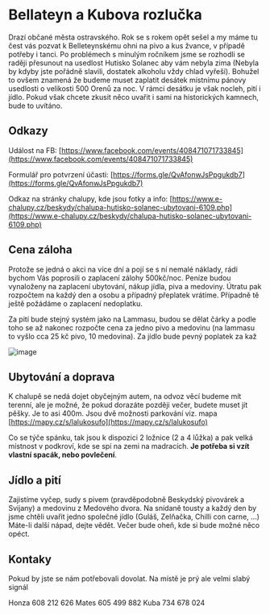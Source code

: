# Bellateyn a Kubova rozlučka

Drazí občané města ostravského. Rok se s rokem opět sešel a my máme tu čest vás pozvat k Belleteynskému ohni na pivo a kus žvance, v případě potřeby i tanci. Po problémech s minulým ročníkem jsme se rozhodli se raději přesunout na usedlost Hutisko Solanec aby vám nebyla zima (Nebyla by kdyby jste pořádně slavili, dostatek alkoholu vždy chlad vyřeší). Bohužel to ovšem znamená že budeme muset zaplatit desátek místnímu pánovy usedlosti o velikosti 500 Orenů za noc. V rámci desátku je však nocleh, pití i jídlo. Pokud však chcete zkusit něco uvařit i sami na historických kamnech, bude to uvítáno. 

## Odkazy

Událost na FB: [https://www.facebook.com/events/408471071733845](https://www.facebook.com/events/408471071733845)

Formulář pro potvrzení účasti: [https://forms.gle/QvAfonwJsPpgukdb7](https://forms.gle/QvAfonwJsPpgukdb7)

Odkaz na stránky chalupy, kde jsou fotky a info: [https://www.e-chalupy.cz/beskydy/chalupa-hutisko-solanec-ubytovani-6109.php](https://www.e-chalupy.cz/beskydy/chalupa-hutisko-solanec-ubytovani-6109.php)

## Cena záloha

Protože se jedná o akci na více dní a pojí se s ní nemalé náklady, rádi bychom Vás poprosili o zaplacení zálohy 500kč/noc. Peníze budou vynaloženy na zaplacení ubytování, nákup jídla, piva a medoviny. Útratu pak rozpočtem na každý den a osobu a případný přeplatek vrátíme. Případně tě ještě požádáme o zaplacení nedoplatku. 

Za pití bude stejný systém jako na Lammasu, budou se dělat čárky a podle toho se až nakonec rozpočte cena za jedno pivo a medovinu (na lammasu to vyšlo cca 25 kč pivo, 10 medovina). Za jídlo bude pevný poplatek za kaž

![image](https://static.jandeu.cz/img/belletayn-zaloha.png)

## Ubytování a doprava

K chalupě se nedá dojet obyčejným autem, na odvoz věcí budeme mít terenní, ale je možné, že pokud dorazáte později večer, budete muset jít pěšky. Je to asi 400m. Jsou dvě možnosti parkování viz. mapa [https://mapy.cz/s/lalukosufo](https://mapy.cz/s/lalukosufo)

Co se týče spánku, tak jsou k dispozici 2 ložnice (2 a 4 lůžka) a pak velká místnost v podkroví, kde se spí na zemi na madracích. **Je potřeba si vzít vlastní spacák, nebo povlečení**. 


## Jídlo a pití

Zajistíme vyčep, sudy s pivem (pravděpodobně Beskydský pivovárek a Svijany) a medovinu z Medového dvora. Na snídaně tousty a každý den by jsme chtěli uvařit jedno společné jídlo (Guláš, Zelňačka, Chilli con carne, ...) Máte-li další nápad, dejte vědět. Večer bude oheň, kde si bude možné něco opéct. 

## Kontaky

Pokud by jste se nám potřebovali dovolat. Na místě je prý ale velmi slabý signál

Honza 608 212 626
Mates 605 499 882
Kuba  734 678 024






